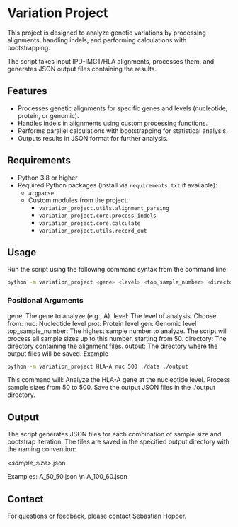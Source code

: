 # Variation Project

This project is designed to analyze genetic variations by processing alignments, handling indels, and performing calculations with bootstrapping. 

The script takes input IPD-IMGT/HLA alignments, processes them, and generates JSON output files containing the results.

## Features

- Processes genetic alignments for specific genes and levels (nucleotide, protein, or genomic).
- Handles indels in alignments using custom processing functions.
- Performs parallel calculations with bootstrapping for statistical analysis.
- Outputs results in JSON format for further analysis.

## Requirements

- Python 3.8 or higher
- Required Python packages (install via `requirements.txt` if available):
  - `argparse`
  - Custom modules from the project:
    - `variation_project.utils.alignment_parsing`
    - `variation_project.core.process_indels`
    - `variation_project.core.calculate`
    - `variation_project.utils.record_out`

## Usage

Run the script using the following command syntax from the command line:

```bash
python -m variation_project <gene> <level> <top_sample_number> <directory> <output>
```

### Positional Arguments
gene: The gene to analyze (e.g., A).
level: The level of analysis. Choose from:
nuc: Nucleotide level
prot: Protein level
gen: Genomic level
top_sample_number: The highest sample number to analyze. The script will process all sample sizes up to this number, starting from 50.
directory: The directory containing the alignment files.
output: The directory where the output files will be saved.
Example

```bash
python -m variation_project HLA-A nuc 500 ./data ./output
```

This command will:
Analyze the HLA-A gene at the nucleotide level.
Process sample sizes from 50 to 500.
Save the output JSON files in the ./output directory.

## Output
The script generates JSON files for each combination of sample size and bootstrap iteration. The files are saved in the specified output directory with the naming convention:

<gene>_<sample_size>_<bootstrap>.json

Examples:
A_50_50.json \n
A_100_60.json

## Contact
For questions or feedback, please contact Sebastian Hopper.
